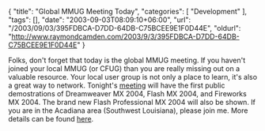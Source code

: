 {
	"title": "Global MMUG Meeting Today",
	"categories": [
		"Development"
	],
	"tags": [],
	"date": "2003-09-03T08:09:10+06:00",
	"url": "/2003/09/03/395FDBCA-D7DD-64DB-C75BCEE9E1F0D44E",
	"oldurl": "http://www.raymondcamden.com/2003/9/3/395FDBCA-D7DD-64DB-C75BCEE9E1F0D44E"
}

Folks, don't forget that today is the global MMUG meeting. If you haven't joined your local MMUG (or CFUG) than you are really missing out on a valuable resource. Your local user group is not only a place to learn, it's also a great way to network. Tonight's <a href="http://www.macromedia.com/special/usergroups/index.html?promoid=pu2_homepage_user_mx2004_082403">meeting</a> will have the first public demostrations of Dreamweaver MX 2004, Flash MX 2004, and Fireworks MX 2004. The brand new Flash Professional MX 2004 will also be shown. If you are in the Acadiana area (Southwest Louisiana), please join me. More details can be found <a href="http://www.cflib.org/acadiana">here</a>.